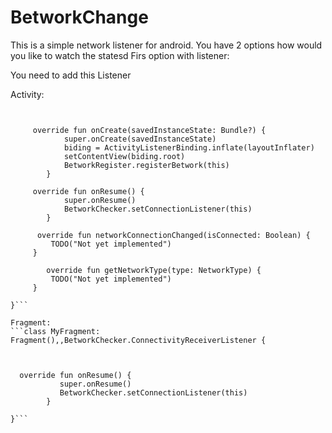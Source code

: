 # BetworkChange

This is a simple network listener for android. You have 2 options how would you like to watch the statesd
Firs option with listener:

You need to add this Listener

Activity:
```class MainActivity: AppCompatActivity(),BetworkChecker.ConnectivityReceiverListener {


     override fun onCreate(savedInstanceState: Bundle?) {
            super.onCreate(savedInstanceState)
            biding = ActivityListenerBinding.inflate(layoutInflater)
            setContentView(biding.root)
            BetworkRegister.registerBetwork(this)
        }

     override fun onResume() {
            super.onResume()
            BetworkChecker.setConnectionListener(this)
        }

      override fun networkConnectionChanged(isConnected: Boolean) {
         TODO("Not yet implemented")
     }

        override fun getNetworkType(type: NetworkType) {
         TODO("Not yet implemented")
     }

}```

Fragment:
```class MyFragment: Fragment(),,BetworkChecker.ConnectivityReceiverListener {



  override fun onResume() {
           super.onResume()
           BetworkChecker.setConnectionListener(this)
        }

}```


